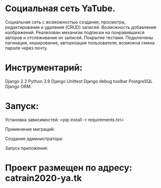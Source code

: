 # Социальная сеть YaTube.

Социальная сеть с возможностью создания, просмотра, редактирования и удаления (CRUD) записей. Возможность добавления изображений.
Реализован механизм подписки на понравившихся авторов и отслеживание их записей.
Покрытие тестами.
Подключены пагинация, кеширование, авторизация пользователя, возможна смена пароля через почту.


# Инструментарий:

Django 2.2
Python 3.9
Django Unittest
Django debug toolbar
PostgreSQL
Django ORM

# Запуск:
Установка зависимостей:
<pip install -r requirements.txt>

Применение миграций: 
<python manage.py makemigrations>
<python manage.py migrate>

Создание администратора:
<python manage.py createsuperuser>

Запуск приложения:
<python manage.py runserver>
      

# Проект размещен по адресу: catrain2020-ya.tk
